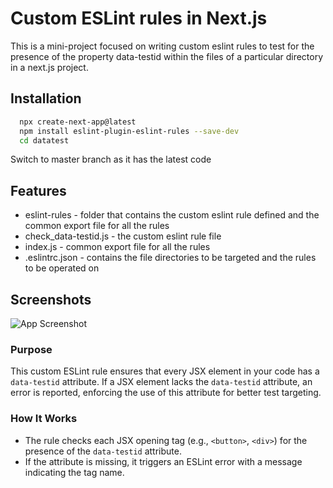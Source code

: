 
# Custom ESLint rules in Next.js

This is a mini-project focused on writing custom eslint rules to test for the presence of the property data-testid within the files of a particular directory in a next.js project.




## Installation


```bash
  npx create-next-app@latest
  npm install eslint-plugin-eslint-rules --save-dev
  cd datatest
```
Switch to master branch as it has the latest code
    
## Features

- eslint-rules - folder that contains the custom eslint rule defined and the common export file for all the rules
- check_data-testid.js - the custom eslint rule file
- index.js - common export file for all the rules
- .eslintrc.json - contains the file directories to be targeted and the rules to be operated on


## Screenshots

![App Screenshot](https://github.com/user-attachments/assets/1030be37-3c17-432b-a7ee-38982a879148)


### Purpose

This custom ESLint rule ensures that every JSX element in your code has a `data-testid` attribute. If a JSX element lacks the `data-testid` attribute, an error is reported, enforcing the use of this attribute for better test targeting.

### How It Works

- The rule checks each JSX opening tag (e.g., `<button>`, `<div>`) for the presence of the `data-testid` attribute.
- If the attribute is missing, it triggers an ESLint error with a message indicating the tag name.


